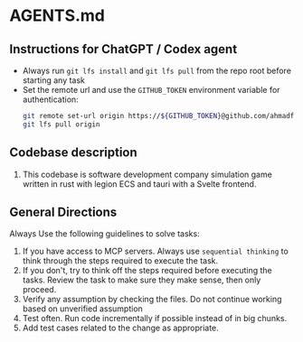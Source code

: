# AGENTS.md

## Instructions for ChatGPT / Codex agent
- Always run `git lfs install` and `git lfs pull` from the repo root before starting any task
- Set the remote url and use the `GITHUB_TOKEN` environment variable for authentication:
  ```bash
  git remote set-url origin https://${GITHUB_TOKEN}@github.com/ahmadfarhan1981/you-have-to-deliver.git
  git lfs pull origin
  ```
  
## Codebase description
1. This codebase is software development company simulation game written in rust with legion ECS and tauri with a Svelte frontend.

## General Directions
Always Use the following guidelines to solve tasks:
1. If you have access to MCP servers. Always use `sequential thinking` to think through the steps required to execute the task.
2. If you don't, try to think off the steps required before executing the tasks. Review the task to make sure they make sense, then only proceed.
3. Verify any assumption by checking the files. Do not continue working based on unverified assumption
4. Test often. Run code incrementally if possible instead of in big chunks.
5. Add test cases related to the change as appropriate.
